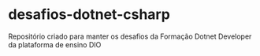 # desafios-dotnet-csharp
Repositório criado para manter os desafios da Formação Dotnet Developer da plataforma de ensino DIO
